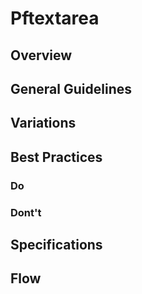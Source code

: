 # Pftextarea

## Overview

## General Guidelines

## Variations

## Best Practices

### Do

### Dont't

## Specifications

## Flow

